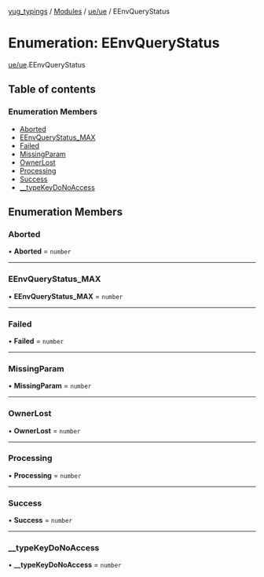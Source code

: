 [yug_typings](../README.md) / [Modules](../modules.md) / [ue/ue](../modules/ue_ue.md) / EEnvQueryStatus

# Enumeration: EEnvQueryStatus

[ue/ue](../modules/ue_ue.md).EEnvQueryStatus

## Table of contents

### Enumeration Members

- [Aborted](ue_ue.EEnvQueryStatus.md#aborted)
- [EEnvQueryStatus\_MAX](ue_ue.EEnvQueryStatus.md#eenvquerystatus_max)
- [Failed](ue_ue.EEnvQueryStatus.md#failed)
- [MissingParam](ue_ue.EEnvQueryStatus.md#missingparam)
- [OwnerLost](ue_ue.EEnvQueryStatus.md#ownerlost)
- [Processing](ue_ue.EEnvQueryStatus.md#processing)
- [Success](ue_ue.EEnvQueryStatus.md#success)
- [\_\_typeKeyDoNoAccess](ue_ue.EEnvQueryStatus.md#__typekeydonoaccess)

## Enumeration Members

### Aborted

• **Aborted** = `number`

___

### EEnvQueryStatus\_MAX

• **EEnvQueryStatus\_MAX** = `number`

___

### Failed

• **Failed** = `number`

___

### MissingParam

• **MissingParam** = `number`

___

### OwnerLost

• **OwnerLost** = `number`

___

### Processing

• **Processing** = `number`

___

### Success

• **Success** = `number`

___

### \_\_typeKeyDoNoAccess

• **\_\_typeKeyDoNoAccess** = `number`
